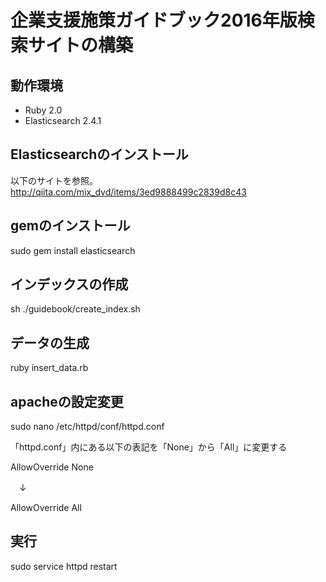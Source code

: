 # 企業支援施策ガイドブック2016年版検索サイトの構築

## 動作環境

- Ruby 2.0
- Elasticsearch 2.4.1

## Elasticsearchのインストール

以下のサイトを参照。
http://qiita.com/mix_dvd/items/3ed9888499c2839d8c43

## gemのインストール

sudo gem install elasticsearch

## インデックスの作成

sh ./guidebook/create_index.sh

## データの生成

ruby insert_data.rb

## apacheの設定変更

sudo nano /etc/httpd/conf/httpd.conf

「httpd.conf」内にある以下の表記を「None」から「All」に変更する

AllowOverride None

　↓

AllowOverride All

## 実行

sudo service httpd restart
